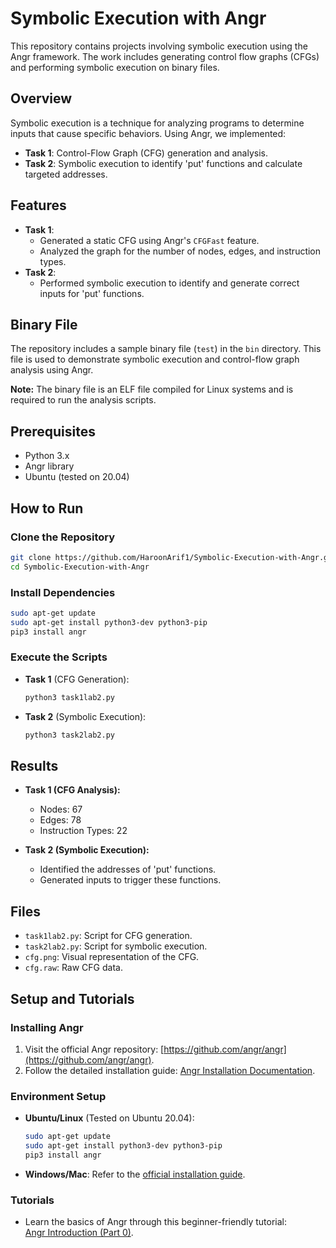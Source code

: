 # Symbolic Execution with Angr

This repository contains projects involving symbolic execution using the Angr framework. The work includes generating control flow graphs (CFGs) and performing symbolic execution on binary files.

## Overview
Symbolic execution is a technique for analyzing programs to determine inputs that cause specific behaviors. Using Angr, we implemented:
- **Task 1**: Control-Flow Graph (CFG) generation and analysis.
- **Task 2**: Symbolic execution to identify 'put' functions and calculate targeted addresses.

## Features
- **Task 1**:
  - Generated a static CFG using Angr's `CFGFast` feature.
  - Analyzed the graph for the number of nodes, edges, and instruction types.
- **Task 2**:
  - Performed symbolic execution to identify and generate correct inputs for 'put' functions.
 
## Binary File
The repository includes a sample binary file (`test`) in the `bin` directory. This file is used to demonstrate symbolic execution and control-flow graph analysis using Angr.

**Note:** The binary file is an ELF file compiled for Linux systems and is required to run the analysis scripts.

## Prerequisites
- Python 3.x
- Angr library
- Ubuntu (tested on 20.04)

## How to Run
### Clone the Repository
```bash
git clone https://github.com/HaroonArif1/Symbolic-Execution-with-Angr.git
cd Symbolic-Execution-with-Angr
```

### Install Dependencies
```bash
sudo apt-get update
sudo apt-get install python3-dev python3-pip
pip3 install angr
```

### Execute the Scripts
- **Task 1** (CFG Generation):
  ```bash
  python3 task1lab2.py
  ```
- **Task 2** (Symbolic Execution):
  ```bash
  python3 task2lab2.py
  ```

## Results
- **Task 1 (CFG Analysis):**
  - Nodes: 67
  - Edges: 78
  - Instruction Types: 22

- **Task 2 (Symbolic Execution):**
  - Identified the addresses of 'put' functions.
  - Generated inputs to trigger these functions.

## Files
- `task1lab2.py`: Script for CFG generation.
- `task2lab2.py`: Script for symbolic execution.
- `cfg.png`: Visual representation of the CFG.
- `cfg.raw`: Raw CFG data.

## Setup and Tutorials
### Installing Angr
1. Visit the official Angr repository: [https://github.com/angr/angr](https://github.com/angr/angr).
2. Follow the detailed installation guide: [Angr Installation Documentation](https://docs.angr.io/introductory-errata/install).

### Environment Setup
- **Ubuntu/Linux** (Tested on Ubuntu 20.04):
  ```bash
  sudo apt-get update
  sudo apt-get install python3-dev python3-pip
  pip3 install angr
  ```
- **Windows/Mac**: Refer to the [official installation guide](https://docs.angr.io/introductory-errata/install).

### Tutorials
- Learn the basics of Angr through this beginner-friendly tutorial:  
  [Angr Introduction (Part 0)](https://blog.notso.pro/2019-03-20-angr-introduction-part0/).
